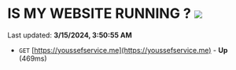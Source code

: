 # IS MY WEBSITE RUNNING ? [![](https://img.shields.io/static/v1?label=Sponsor&message=%E2%9D%A4&logo=GitHub&color=%23fe8e86)](https://github.com/sponsors/<username>)

Last updated: **3/15/2024, 3:50:55 AM**

- `GET` [https://youssefservice.me](https://youssefservice.me) - **Up** (469ms)
